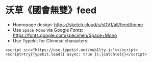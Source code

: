 # 沃草《國會無雙》feed

- Homepage design: https://sketch.cloud/s/vDV1/all/feed/home
- Use `Space Mono` via Google Fonts: https://fonts.google.com/specimen/Space+Mono
- Use Typekit for Chinese characters:

```
<script src="https://use.typekit.net/mub1lty.js"></script>
<script>try{Typekit.load({ async: true });}catch(e){}</script>
```
